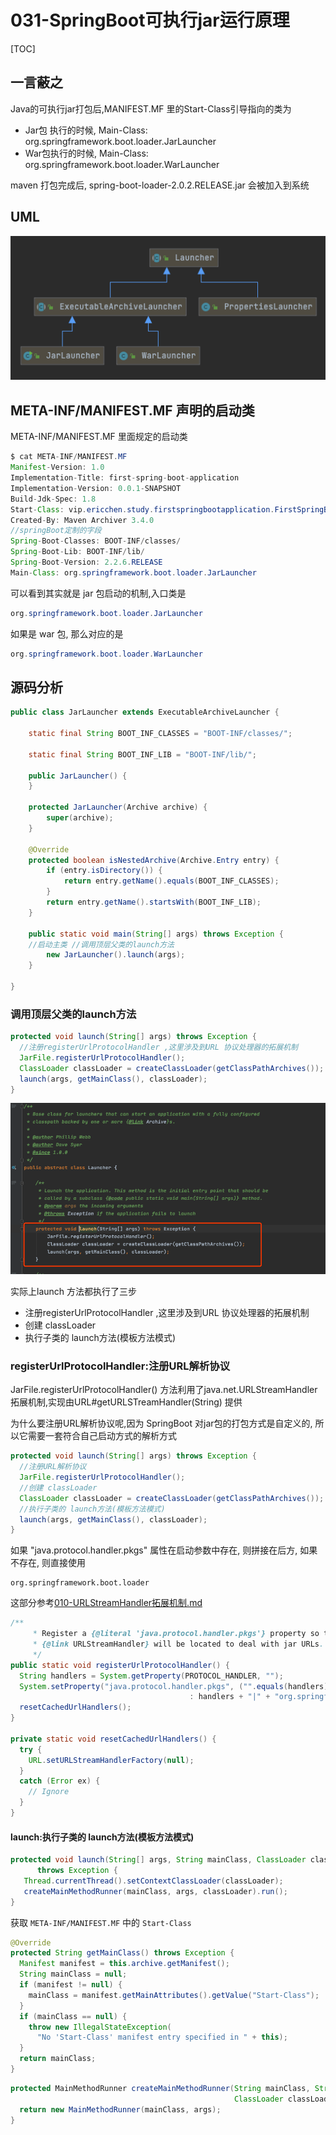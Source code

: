 # 031-SpringBoot可执行jar运行原理

[TOC]

## 一言蔽之

Java的可执行jar打包后,MANIFEST.MF 里的Start-Class引导指向的类为

- Jar包 执行的时候, Main-Class:  org.springframework.boot.loader.JarLauncher 
- War包执行的时候, Main-Class: org.springframework.boot.loader.WarLauncher

maven 打包完成后, spring-boot-loader-2.0.2.RELEASE.jar 会被加入到系统

## UML

![image-20210120195605168](../../assets/image-20210120195605168.png)

## META-INF/MANIFEST.MF 声明的启动类

META-INF/MANIFEST.MF 里面规定的启动类

```java
$ cat META-INF/MANIFEST.MF 
Manifest-Version: 1.0
Implementation-Title: first-spring-boot-application
Implementation-Version: 0.0.1-SNAPSHOT
Build-Jdk-Spec: 1.8
Start-Class: vip.ericchen.study.firstspringbootapplication.FirstSpringBootApplication
Created-By: Maven Archiver 3.4.0
//springBoot定制的字段
Spring-Boot-Classes: BOOT-INF/classes/
Spring-Boot-Lib: BOOT-INF/lib/
Spring-Boot-Version: 2.2.6.RELEASE
Main-Class: org.springframework.boot.loader.JarLauncher
```

可以看到其实就是 jar 包启动的机制,入口类是

```java
org.springframework.boot.loader.JarLauncher
```

如果是 war 包, 那么对应的是

```java
org.springframework.boot.loader.WarLauncher
```

## 源码分析

```java
public class JarLauncher extends ExecutableArchiveLauncher {

	static final String BOOT_INF_CLASSES = "BOOT-INF/classes/";

	static final String BOOT_INF_LIB = "BOOT-INF/lib/";

	public JarLauncher() {
	}

	protected JarLauncher(Archive archive) {
		super(archive);
	}

	@Override
	protected boolean isNestedArchive(Archive.Entry entry) {
		if (entry.isDirectory()) {
			return entry.getName().equals(BOOT_INF_CLASSES);
		}
		return entry.getName().startsWith(BOOT_INF_LIB);
	}

	public static void main(String[] args) throws Exception {
    //启动主类 //调用顶层父类的launch方法
		new JarLauncher().launch(args);
	}

}

```

### 调用顶层父类的launch方法

```java
protected void launch(String[] args) throws Exception {
  //注册registerUrlProtocolHandler ,这里涉及到URL 协议处理器的拓展机制
  JarFile.registerUrlProtocolHandler();
  ClassLoader classLoader = createClassLoader(getClassPathArchives());
  launch(args, getMainClass(), classLoader);
}
```

![image-20200506125439940](../../assets/image-20200506125439940.png)

实际上launch 方法都执行了三步

- 注册registerUrlProtocolHandler ,这里涉及到URL 协议处理器的拓展机制
- 创建 classLoader 
- 执行子类的 launch方法(模板方法模式)

### registerUrlProtocolHandler:注册URL解析协议

JarFile.registerUrlProtocolHandler() 方法利用了java.net.URLStreamHandler拓展机制,实现由URL#getURLSTreamHandler(String) 提供

为什么要注册URL解析协议呢,因为 SpringBoot 对jar包的打包方式是自定义的, 所以它需要一套符合自己启动方式的解析方式

```java
protected void launch(String[] args) throws Exception {
  //注册URL解析协议
  JarFile.registerUrlProtocolHandler();
  //创建 classLoader 
  ClassLoader classLoader = createClassLoader(getClassPathArchives());
  //执行子类的 launch方法(模板方法模式)
  launch(args, getMainClass(), classLoader);
}
```

如果 "java.protocol.handler.pkgs" 属性在启动参数中存在, 则拼接在后方, 如果不存在, 则直接使用

```
org.springframework.boot.loader
```

这部分参考[010-URLStreamHandler拓展机制.md](../../04-java/99-拓展机制/010-URLStreamHandler拓展机制.md) 

```java
/**
	 * Register a {@literal 'java.protocol.handler.pkgs'} property so that a
	 * {@link URLStreamHandler} will be located to deal with jar URLs.
	 */
public static void registerUrlProtocolHandler() {
  String handlers = System.getProperty(PROTOCOL_HANDLER, "");
  System.setProperty("java.protocol.handler.pkgs", ("".equals(handlers) ? "org.springframework.boot.loader"
                                        : handlers + "|" + "org.springframework.boot.loader"));
  resetCachedUrlHandlers();
}

private static void resetCachedUrlHandlers() {
  try {
    URL.setURLStreamHandlerFactory(null);
  }
  catch (Error ex) {
    // Ignore
  }
}

```

#### launch:执行子类的 launch方法(模板方法模式)

```java
protected void launch(String[] args, String mainClass, ClassLoader classLoader)
      throws Exception {
   Thread.currentThread().setContextClassLoader(classLoader);
   createMainMethodRunner(mainClass, args, classLoader).run();
}
```

获取 `META-INF/MANIFEST.MF` 中的 `Start-Class`

```java
@Override
protected String getMainClass() throws Exception {
  Manifest manifest = this.archive.getManifest();
  String mainClass = null;
  if (manifest != null) {
    mainClass = manifest.getMainAttributes().getValue("Start-Class");
  }
  if (mainClass == null) {
    throw new IllegalStateException(
      "No 'Start-Class' manifest entry specified in " + this);
  }
  return mainClass;
}

```



```java
protected MainMethodRunner createMainMethodRunner(String mainClass, String[] args,
                                                  ClassLoader classLoader) {
  return new MainMethodRunner(mainClass, args);
}
```

